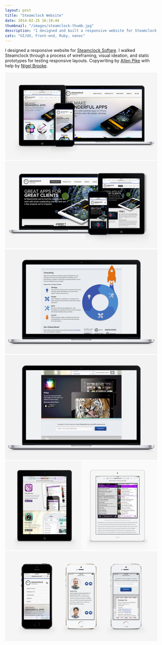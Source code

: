 ```yaml
---
layout: post
title: "Steamclock Website"
date: 2014-02-25 16:19:44
thumbnail: "/images/steamclock-thumb.jpg"
description: "I designed and built a responsive website for Steamclock Softare using Ruby, Sass, and nanoc."
cats: "UI/UX, Front-end, Ruby, nanoc"
---
```

I designed a responsive website for [Steamclock Softare](http://www.steamclock.com). I walked Steamclock through a process of wireframing, visual ideation, and static prototypes for testing responsive layouts. Copywriting by [Allen Pike](http://www.allenpike.com/) with help by [Nigel Brooke](https://twitter.com/nigelbrooke).
<div>
	<img src="/images/steamclock-software-1.jpg" alt="Steamclock Software Home" />
	<img src="/images/steamclock-software-2.jpg" alt="Steamclock Software Portfolio" />
	<img src="/images/steamclock-software-3.jpg" alt="Steamclock Software Consulting" />
	<img src="/images/steamclock-software-4.jpg" alt="Steamclock Software Prism" />
	<img src="/images/steamclock-software-5.jpg" alt="Steamclock Software iPad" />
	<img src="/images/steamclock-software-6.jpg" alt="Steamclock Software iPhone" />
</div>